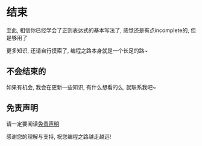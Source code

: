 # 结束

至此, 相信你已经学会了正则表达式的基本写法了, 感觉还是有点incomplete的, 但是够用了

更多知识, 还请自行摸索了, 编程之路本身就是一个长足的路~

## 不会结束的

如果有机会, 我会在更新一些知识, 有什么想看的么, 就联系我吧~

## 免责声明

请一定要阅读[免责声明](/Docs/ElakeDocs/UserTerms.md)

感谢您的理解与支持, 祝您编程之路越走越远!
